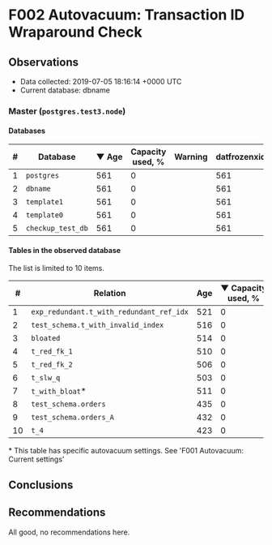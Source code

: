 # F002 Autovacuum: Transaction ID Wraparound Check #

## Observations ##
- Data collected: 2019-07-05 18:16:14 +0000 UTC
- Current database: dbname




### Master (`postgres.test3.node`) ###


#### Databases ####


| \# | Database | &#9660;&nbsp;Age | Capacity used, % | Warning | datfrozenxid |
|--|--------|-----|------------------|---------|--------------|
| 1 |`postgres`|561 |0 |  |561 |
| 2 |`dbname`|561 |0 |  |561 |
| 3 |`template1`|561 |0 |  |561 |
| 4 |`template0`|561 |0 |  |561 |
| 5 |`checkup_test_db`|561 |0 |  |561 |


#### Tables in the observed database ####
The list is limited to 10 items.

| \# | Relation | Age | &#9660;&nbsp;Capacity used, % | Warning |rel_relfrozenxid | toast_relfrozenxid |
|---|-------|-----|------------------|---------|-----------------|--------------------|
| 1 |`exp_redundant.t_with_redundant_ref_idx` |521 |0 |  |601 |0 |
| 2 |`test_schema.t_with_invalid_index` |516 |0 |  |606 |0 |
| 3 |`bloated` |514 |0 |  |608 |0 |
| 4 |`t_red_fk_1` |510 |0 |  |612 |0 |
| 5 |`t_red_fk_2` |506 |0 |  |616 |0 |
| 6 |`t_slw_q` |503 |0 |  |619 |0 |
| 7 |`t_with_bloat`\* |511 |0 |  |611 |0 |
| 8 |`test_schema.orders` |435 |0 |  |687 |0 |
| 9 |`test_schema.orders_A` |432 |0 |  |690 |0 |
| 10 |`t_4` |423 |0 |  |699 |0 |


\* This table has specific autovacuum settings. See 'F001 Autovacuum: Current settings'


## Conclusions ##
 


## Recommendations ##
  All good, no recommendations here.
 

